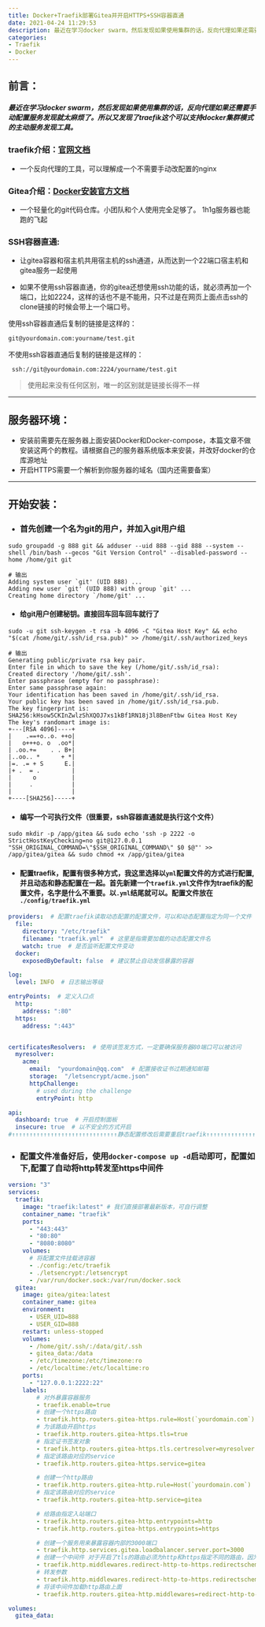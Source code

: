 ```yaml
---
title: Docker+Traefik部署Gitea并开启HTTPS+SSH容器直通
date: 2021-04-24 11:29:53
description: 最近在学习docker swarm，然后发现如果使用集群的话，反向代理如果还需要手动配置服务发现就太麻烦了。所以又发现了traefik这个可以支持docker集群模式的主动服务发现工具。顺便有朋友让我帮忙部署个代码仓库，所以把过程记录一下。
categories:
- Traefik
- Docker
---
```


## 前言：

##### 	最近在学习docker swarm，然后发现如果使用集群的话，反向代理如果还需要手动配置服务发现就太麻烦了。所以又发现了traefik这个可以支持docker集群模式的主动服务发现工具。

### traefik介绍：[官网文档](https://doc.traefik.io/traefik/)

- 一个反向代理的工具，可以理解成一个不需要手动改配置的nginx

### Gitea介绍：[Docker安装官方文档](https://docs.gitea.io/zh-cn/install-with-docker/)

- 一个轻量化的git代码仓库。小团队和个人使用完全足够了。 1h1g服务器也能跑的飞起

### SSH容器直通:

- 让gitea容器和宿主机共用宿主机的ssh通道，从而达到一个22端口宿主机和gitea服务一起使用

- 如果不使用ssh容器直通，你的gitea还想使用ssh功能的话，就必须再加一个端口，比如2224，这样的话也不是不能用，只不过是在网页上面点击ssh的clone链接的时候会带上一个端口号。

使用ssh容器直通后复制的链接是这样的：

```sh
git@yourdomain.com:yourname/test.git
```

不使用ssh容器直通后复制的链接是这样的：

```shell
 ssh://git@yourdomain.com:2224/yourname/test.git
```

> 使用起来没有任何区别，唯一的区别就是链接长得不一样

------

## 服务器环境：

- 安装前需要先在服务器上面安装Docker和Docker-compose，本篇文章不做安装这两个的教程。请根据自己的服务器系统版本来安装，并改好docker的仓库源地址
- 开启HTTPS需要一个解析到你服务器的域名（国内还需要备案）

------

## 开始安装：

- ### 首先创建一个名为git的用户，并加入git用户组

```shell
sudo groupadd -g 888 git && adduser --uid 888 --gid 888 --system --shell /bin/bash --gecos "Git Version Control" --disabled-password --home /home/git git

# 输出
Adding system user `git' (UID 888) ...
Adding new user `git' (UID 888) with group `git' ...
Creating home directory `/home/git' ...
```

- #### 给git用户创建秘钥。直接回车回车回车就行了

```shell
sudo -u git ssh-keygen -t rsa -b 4096 -C "Gitea Host Key" && echo "$(cat /home/git/.ssh/id_rsa.pub)" >> /home/git/.ssh/authorized_keys

# 输出
Generating public/private rsa key pair.
Enter file in which to save the key (/home/git/.ssh/id_rsa):
Created directory '/home/git/.ssh'.
Enter passphrase (empty for no passphrase):
Enter same passphrase again:
Your identification has been saved in /home/git/.ssh/id_rsa.
Your public key has been saved in /home/git/.ssh/id_rsa.pub.
The key fingerprint is:
SHA256:kHsow5CKInZwlzShXQOJ7xs1kBf1RN18j3l8BenFtbw Gitea Host Key
The key's randomart image is:
+---[RSA 4096]----+
|    .==+o..o. ++o|
|   o+++o. o  .oo*|
| .oo.+=    . . B+|
|..oo.. *      + *|
|=. .= + S      E.|
|+ .  = .         |
|      o          |
|     .           |
|                 |
+----[SHA256]-----+
```

- #### 编写一个可执行文件（很重要，ssh容器直通就是执行这个文件）

```shell
sudo mkdir -p /app/gitea && sudo echo 'ssh -p 2222 -o StrictHostKeyChecking=no git@127.0.0.1 "SSH_ORIGINAL_COMMAND=\"$SSH_ORIGINAL_COMMAND\" $0 $@"' >> /app/gitea/gitea && sudo chmod +x /app/gitea/gitea
```

- #### 配置traefik，配置有很多种方式，我这里选择以`yml`配置文件的方式进行配置, 并且动态和静态配置在一起。首先新建一个`traefik.yml`文件作为traefik的配置文件，名字是什么不重要。以`.yml`结尾就可以。配置文件放在 `./config/traefik.yml`

```yaml
providers:  # 配置traefik读取动态配置的配置文件，可以和动态配置指定为同一个文件
  file:
    directory: "/etc/traefik"
    filename: "traefik.yml"  # 这里是指需要加载的动态配置文件名
    watch: true  # 是否监听配置文件变动
  docker:
    exposedByDefault: false  # 建议禁止自动发信暴露的容器

log:
  level: INFO  # 日志输出等级

entryPoints:  # 定义入口点
  http:
    address: ":80"
  https:
    address: ":443"


certificatesResolvers:  # 使用该签发方式，一定要确保服务器80端口可以被访问
  myresolver:
    acme:
      email:  "yourdomain@qq.com"  # 配置接收证书过期通知邮箱
      storage:  "/letsencrypt/acme.json"
      httpChallenge:
        # used during the challenge
        entryPoint: http

api:
  dashboard: true  # 开启控制面板
  insecure: true  # 以不安全的方式开启
#↑↑↑↑↑↑↑↑↑↑↑↑↑↑↑↑↑↑↑↑↑↑↑↑↑↑↑↑↑↑静态配置修改后需要重启traefik↑↑↑↑↑↑↑↑↑↑↑↑↑↑↑↑↑↑↑↑↑↑↑↑↑↑↑↑↑↑
```

- ### 配置文件准备好后，使用`docker-compose up -d`启动即可，配置如下,配置了自动将http转发至https中间件

```yaml
version: "3"
services:
  traefik:
    image: "traefik:latest" # 我们直接部署最新版本，可自行调整
    container_name: "traefik"
    ports:
      - "443:443"
      - "80:80"
      - "8080:8080"
    volumes:
      # 将配置文件挂载进容器
      - ./config:/etc/traefik
      - ./letsencrypt:/letsencrypt
      - /var/run/docker.sock:/var/run/docker.sock
  gitea:
    image: gitea/gitea:latest
    container_name: gitea
    environment:
      - USER_UID=888
      - USER_GID=888
    restart: unless-stopped
    volumes:
      - /home/git/.ssh/:/data/git/.ssh
      - gitea_data:/data
      - /etc/timezone:/etc/timezone:ro
      - /etc/localtime:/etc/localtime:ro
    ports:
      - "127.0.0.1:2222:22"
    labels:
        # 对外暴露容器服务
        - traefik.enable=true
        # 创建一个https路由
        - traefik.http.routers.gitea-https.rule=Host(`yourdomain.com`)
        # 为该路由开启https
        - traefik.http.routers.gitea-https.tls=true
        # 指定证书签发对象
        - traefik.http.routers.gitea-https.tls.certresolver=myresolver
        # 指定该路由对应的service
        - traefik.http.routers.gitea-https.service=gitea

        # 创建一个http路由
        - traefik.http.routers.gitea-http.rule=Host(`yourdomain.com`)
        # 指定该路由对应的service
        - traefik.http.routers.gitea-http.service=gitea

        # 给路由指定入站端口
        - traefik.http.routers.gitea-http.entrypoints=http
        - traefik.http.routers.gitea-https.entrypoints=https

        # 创建一个服务用来暴露容器内部的3000端口
        - traefik.http.services.gitea.loadbalancer.server.port=3000
        # 创建一个中间件 对于开启了tls的路由必须为http和https指定不同的路由，因为开启tls后的路由不再接收http请求
        - traefik.http.middlewares.redirect-http-to-https.redirectscheme.scheme=https
        # 转发参数
        - traefik.http.middlewares.redirect-http-to-https.redirectscheme.permanent=true
        # 将该中间件加载http路由上面
        - traefik.http.routers.gitea-http.middlewares=redirect-http-to-https

volumes:
  gitea_data:
```

